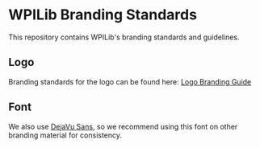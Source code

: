 # WPILib Branding Standards

This repository contains WPILib's branding standards and guidelines.

## Logo

Branding standards for the logo can be found here: [Logo Branding Guide](WPILib-Logo-Branding-Guidelines-2024.pdf)

## Font

We also use [DejaVu Sans](DejaVuSans.ttf), so we recommend using this font on other branding material for consistency.
